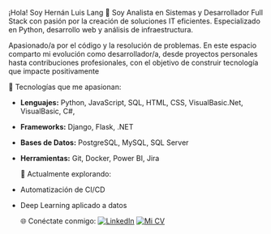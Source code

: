   ¡Hola! Soy Hernán Luis Lang 👋
Soy Analista en Sistemas y Desarrollador Full Stack con pasión por la creación de soluciones IT eficientes. Especializado en Python, desarrollo web y análisis de infraestructura.

 Apasionado/a por el código y la resolución de problemas. En este espacio comparto mi evolución como desarrollador/a, desde proyectos personales hasta contribuciones profesionales, con el objetivo de construir tecnología que impacte positivamente
  
  🚀 Tecnologías que me apasionan:
- **Lenguajes:** Python, JavaScript, SQL, HTML, CSS, VisualBasic.Net, VisualBasic, C#,
- **Frameworks:** Django, Flask, .NET
- **Bases de Datos:** PostgreSQL, MySQL, SQL Server
- **Herramientas:** Git, Docker, Power BI, Jira

   🌱 Actualmente explorando:
- Automatización de CI/CD
- Deep Learning aplicado a datos

   🌐 Conéctate conmigo:
[![LinkedIn](https://img.shields.io/badge/LinkedIn-0A66C2?style=for-the-badge&logo=linkedin&logoColor=white)](https://www.linkedin.com/in/hernán-luis-lang/)
[![Mi CV](https://img.shields.io/badge/Mi%20CV-Enlace-blue?style=for-the-badge)](https://hll2975.github.io/M-Hoja-de-Vida-/)

<!--
**hll2975/hll2975** is a ✨ _special_ ✨ repository because its `README.md` (this file) appears on your GitHub profile.

Here are some ideas to get you started:

- 🔭 I’m currently working on ...
- 🌱 I’m currently learning ...
- 👯 I’m looking to collaborate on ...
- 🤔 I’m looking for help with ...
- 💬 Ask me about ...
- 📫 How to reach me: ...
- 😄 Pronouns: ...
- ⚡ Fun fact: ...
-->
